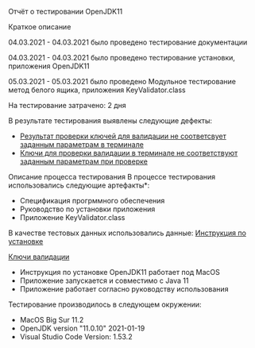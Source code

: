 Отчёт о тестировании OpenJDK11

Краткое описание

04.03.2021 - 04.03.2021 было проведено тестирование документации 

04.03.2021 - 04.03.2021 было проведено тестирование установки, приложения OpenJDK11 

05.03.2021 - 05.03.2021 было проведено Модульное тестирование метод белого ящика, приложения KeyValidator.class

На тестирование затрачено: 2 дня

В результате тестирования выявлены следующие дефекты:

- [Результат проверки ключей для валидации не соответсвует заданным параметрам в терминале](https://github.com/albertooo00/java-intro/issues/1)
- [Ключи для проверки валидации в терминале не соответствуют заданным параметрам при проверке](https://github.com/albertooo00/java-intro/issues/3)

Описание процесса тестирования
В процессе тестирования использовались следующие артефакты*: 
- Спецификация прогрммного обеспечения 
- Руководство по установки приложения 
- Приложение KeyValidator.class 


В качестве тестовых данных использовались данные:
 [Инструкция по установке](https://github.com/netology-code/javaqa-homeworks/blob/master/intro/openjdk11-manual.md)

 [Ключи валидации](https://github.com/netology-code/javaqa-homeworks/blob/master/intro/user-manual.md)

- Инструкция по установке OpenJDK11 работает под MacOS 
- Приложение запускается и совместимо с Java 11 
- Приложение работает согласно руководству использования 


Тестирование производилось в следующем окружении:
- MacOS Big Sur 11.2
- OpenJDK version "11.0.10" 2021-01-19
- Visual Studio Code Version: 1.53.2